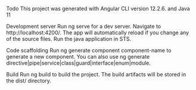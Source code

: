 Todo
This project was generated with Angular CLI version 12.2.6. and Java 11

Development server
Run ng serve for a dev server. Navigate to http://localhost:4200/. The app will automatically reload if you change any of the source files.
Run the java application in STS.

Code scaffolding
Run ng generate component component-name to generate a new component. You can also use ng generate directive|pipe|service|class|guard|interface|enum|module.

Build
Run ng build to build the project. The build artifacts will be stored in the dist/ directory.
